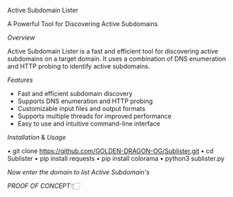 Active Subdomain Lister

A Powerful Tool for Discovering Active Subdomains

_Overview_

Active Subdomain Lister is a fast and efficient tool for discovering active subdomains on a target domain. It uses a combination of DNS enumeration and HTTP probing to identify active subdomains.

_Features_

- Fast and efficient subdomain discovery
- Supports DNS enumeration and HTTP probing
- Customizable input files and output formats
- Supports multiple threads for improved performance
- Easy to use and intuitive command-line interface

_Installation_ & _Usage_

• git clone https://github.com/GOLDEN-DRAGON-OG/Sublister.git
• cd Sublister
• pip install requests
• pip install colorama
• python3 sublister.py

_Now enter the domain to list Active Subdomain's_

_PROOF OF CONCEPT👇🏻_

